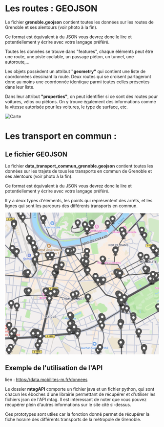 # Les routes : GEOJSON

Le fichier **grenoble.geojson** contient toutes les données sur les routes de Grenoble et ses alentours (voir photo à la fin).

Ce format est équivalent à du JSON vous devrez donc le lire et potentiellement y écrire avec votre langage préféré.

Toutes les données se trouve dans "features", chaque éléments peut être une route, une piste cyclable, un passage piéton, un tunnel, une autoroute,...

Les objets possèdent un attribut **"geometry"** qui contient une liste de coordonnées dessinant la route. Deux routes qui se croisent partageront donc au moins une coordonnée identique parmi toutes celles présentes dans leur liste.

Dans leur attribut **"properties"**, on peut identifier si ce sont des routes pour voitures, vélos ou piétons. On y trouve également des informations comme la vitesse autorisée pour les voitures, le type de surface, etc.


![Carte](https://i.pinimg.com/736x/47/7a/34/477a34692040c9cdda3ba36dd7d22865.jpg)

# Les transport en commun : 

## Le fichier GEOJSON

Le fichier **data_transport_commun_grenoble.geojson** contient toutes les données sur les trajets de tous les transports en commun de Grenoble et ses alentours (voir photo à la fin).

Ce format est équivalent à du JSON vous devrez donc le lire et potentiellement y écrire avec votre langage préféré.

Il y a deux types d'éléments, les points qui représentent des arrêts, et les lignes qui sont les parcours des différents transports en commun.

![Carte](photo_transport_exemple.png)

## Exemple de l'utilisation de l'API

lien : https://data.mobilites-m.fr/donnees 

Le dossier **mtagAPI** comporte un fichier java et un fichier python, qui sont chacun les éboches d'une librairie permettant de récupérer et d'utiliser les fichiers json de l'API mtag. Il est intéressant de noter que vous pouvez récupérer plein d'autres informations sur le site cité si-dessus.  

Ces prototypes sont utiles car la fonction donné permet de récupérer la fiche horaire des différents transports de la métropole de Grenoble.